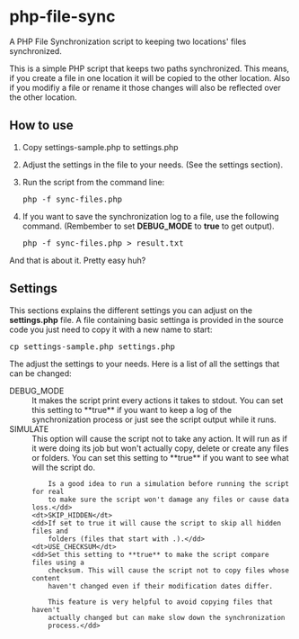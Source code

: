php-file-sync
=============

A PHP File Synchronization script to keeping two locations' files synchronized.

This is a simple PHP script that keeps two paths synchronized. This means, if
you create a file in one location it will be copied to the other location. Also
if you modifiy a file or rename it those changes will also be reflected over the
other location.

## How to use

1. Copy settings-sample.php to settings.php
2. Adjust the settings in the file to your needs. (See the settings section).
3. Run the script from the command line:

	<pre>php -f sync-files.php</pre>

4. If you want to save the synchronization log to a file, use the following
	command. (Rembember to set **DEBUG_MODE** to **true** to get output).

	<pre>php -f sync-files.php > result.txt</pre>

And that is about it. Pretty easy huh?

## Settings

This sections explains the different settings you can adjust on the
**settings.php** file. A file containing basic settinga is provided in the
source code you just need to copy it with a new name to start:

<pre>cp settings-sample.php settings.php</pre>

The adjust the settings to your needs. Here is a list of all the settings that
can be changed:

<dl>
	<dt>DEBUG_MODE</dt>
	<dd>It makes the script print every actions it takes to stdout. You can set
		this setting to **true** if you want to keep a log of the
		synchronization process or just see the script output while it
		runs.</dd>
	<dt>SIMULATE</dt>
	<dd>This option will cause the script not to take any action. It will run
		as if it were doing its job but won't actually copy, delete or create
		any files or folders. You can set this setting to **true** if you want
		to see what will the script do.

		Is a good idea to run a simulation before running the script for real
		to make sure the script won't damage any files or cause data loss.</dd>
	<dt>SKIP_HIDDEN</dt>
	<dd>If set to true it will cause the script to skip all hidden files and
		folders (files that start with .).</dd>
	<dt>USE_CHECKSUM</dt>
	<dd>Set this setting to **true** to make the script compare files using a
		checksum. This will cause the script not to copy files whose content
		haven't changed even if their modification dates differ.

		This feature is very helpful to avoid copying files that haven't
		actually changed but can make slow down the synchronization
		process.</dd>
</dl>
